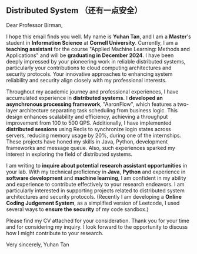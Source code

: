 ## Distributed System （还有一点安全）

Dear Professor Birman,

I hope this email finds you well. My name is **Yuhan Tan**, and I am a **Master**'s student in **Information Science** at **Cornell University**. Currently, I am a **teaching assistant** for the course "Applied Machine Learning: Methods and Applications" and will be **graduating in December 2024**. I have been deeply impressed by your pioneering work in reliable distributed systems, particularly your contributions to cloud computing architectures and security protocols. Your innovative approaches to enhancing system reliability and security align closely with my professional interests.

Throughout my academic journey and professional experiences, I have accumulated experience in **distributed systems**. I **developed an** **asynchronous processing framework**, "AaronFlow", which features a two-layer architecture separating task scheduling from business logic. This design enhances scalability and efficiency, achieving a throughput improvement from 100 to 500 QPS. Additionally, I have implemented **distributed sessions** using Redis to synchronize login states across servers, reducing memory usage by 20%, during one of the internships. These projects have honed my skills in Java, Python, development frameworks and message queue. Also, such experiences sparked my interest in exploring the field of distributed systems.

I am writing to **inquire about potential research assistant opportunities** in your lab. With my technical proficiency in **Java**, **Python** and experience in **software development** and **machine learning**, I am confident in my ability and experience to contribute effectively to your research endeavors. I am particularly interested in supporting projects related to distributed system architectures and security protocols. (Recently I am developing a **Online Coding Judgement System**, as a simplified version of Leetcode, I used several ways to **ensure the security** of my code sandbox.)

Please find my CV attached for your consideration. Thank you for your time and for considering my inquiry. I look forward to the opportunity to discuss how I might contribute to your research.

Very sincerely,
Yuhan Tan